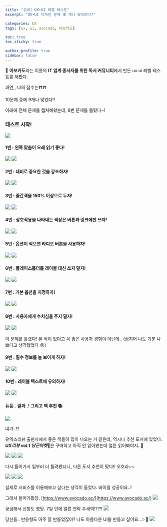 ```yaml
---
title: "[UX] UX∙UI 레벨 테스트"
excerpt: "UX∙UI 디자인 문제 몇 개나 맞으려나?"

categories: UX
tags: [ux, ui, avocado, 아보카도]

toc: true
toc_sticky: true

author_profile: true
sidebar: false
---
```


🥑 **아보카도**라는 이름의 **IT 업계 종사자를 위한 독서 커뮤니티**에서 만든 ux∙ui 레벨 테스트를 해봤다.

과연,, 나의 점수는❓❗️❓❗️

10문제 중에 9개나 맞았다!!

아래에 전체 문제를 캡처해왔는데, 8번 문제를 틀렸다~!

### 테스트 시작!

![](../../assets/images/ux/220707/01.png)

#### 1번 : 왼쪽 맞춤이 오래 읽기 좋다!

![](../../assets/images/ux/220707/02.png)
![](../../assets/images/ux/220707/03.png)

#### 2번 : 대비로 중요한 것을 강조하자!

![](../../assets/images/ux/220707/04.png)
![](../../assets/images/ux/220707/05.png)

#### 3번 : 줄간격을 150% 이상으로 두자!

![](../../assets/images/ux/220707/06.png)
![](../../assets/images/ux/220707/07.png)

#### 4번 : 상호작용을 나타내는 색상은 버튼과 링크에만 쓰자!

![](../../assets/images/ux/220707/08.png)
![](../../assets/images/ux/220707/09.png)

#### 5번 : 옵션이 적으면 라디오 버튼을 사용하자!

![](../../assets/images/ux/220707/10.png)
![](../../assets/images/ux/220707/11.png)

#### 6번 : 플레이스홀더를 레이블 대신 쓰지 말자!

![](../../assets/images/ux/220707/12.png)
![](../../assets/images/ux/220707/13.png)

#### 7번 : 기본 옵션을 지정하자!

![](../../assets/images/ux/220707/14.png)
![](../../assets/images/ux/220707/15.png)

#### 8번 : 사용자에게 수치심을 주지 말자!

![](../../assets/images/ux/220707/16.png)
![](../../assets/images/ux/220707/17.png)

이 문제를 틀렸다! 본 적이 있다고 꼭 좋은 사용자 경험이 아닌데.. (심지어 나도 기분 나쁘다고 생각했었다 😠)

#### 9번 : 필수 정보를 늘 보이게 하자!

![](../../assets/images/ux/220707/18.png)
![](../../assets/images/ux/220707/19.png)

#### 10번 : 레이블 텍스트에 유의하자!

![](../../assets/images/ux/220707/20.png)
![](../../assets/images/ux/220707/21.png)

#### 듀듕.. 결과..! 그리고 책 추천 📚

![](../../assets/images/ux/220707/22.png)

냬가..!?

유엑스리뷰 출판사에서 좋은 책들이 많이 나오는 거 같은데, 역시나 추천 도서에 있었다.
**_UX리뷰 vol.1 당근마켓_**🥕은 구매하고 아직 안 읽어봤는데 얼른 읽어봐야지..🥕

![](../../assets/images/ux/220707/23.png)
![](../../assets/images/ux/220707/24.png)
![](../../assets/images/ux/220707/25.png)

다시 들어가서 일부러 더 틀려봤더니, 다른 도서 추천이 떴다!! 오호라~~

![](../../assets/images/ux/220707/27.png)
![](../../assets/images/ux/220707/28.png)
![](../../assets/images/ux/220707/29.png)

실제로 서비스를 이용해보고 싶다는 생각이 들었다. 바이럴 성공이요..!

그래서 들어가봤당. [https://www.avocado.ac/](https://www.avocado.ac/)
![](../../assets/images/ux/220707/26.png)

궁금해서 신청도 했당. 7일 안에 얼른 연락 주세역!?!?!
![](../../assets/images/ux/220707/30.png)

당신들.. 반응형도 아주 잘 만들었잖아? 나도 아름다운 UI를 만들고 싶어요...✨💖
![](../../assets/images/ux/220707/31.png)
